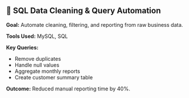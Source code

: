 ## 🧮 SQL Data Cleaning & Query Automation

**Goal:** Automate cleaning, filtering, and reporting from raw business data.

**Tools Used:** MySQL, SQL

**Key Queries:**
- Remove duplicates
- Handle null values
- Aggregate monthly reports
- Create customer summary table

**Outcome:** Reduced manual reporting time by 40%.

